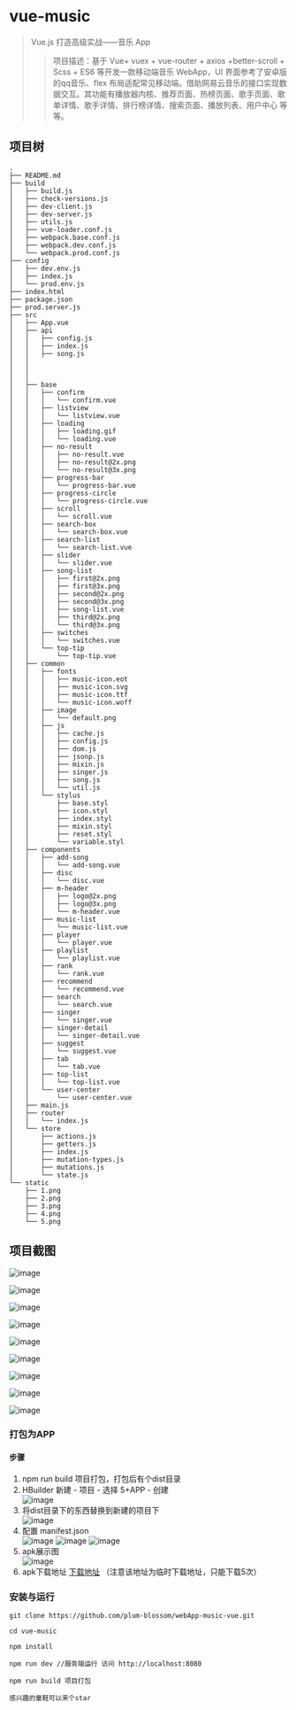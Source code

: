 # vue-music

> Vue.js 打造高级实战——音乐 App
>> 项目描述：基于 Vue+ vuex + vue-router + axios +better-scroll + Scss + ES6 等开发一款移动端音乐 WebApp，UI 界面参考了安卓版的qq音乐、flex 布局适配常见移动端。借助网易云音乐的接口实现数据交互。其功能有播放器内核、推荐页面、热榜页面、歌手页面、歌单详情、歌手详情、排行榜详情、搜索页面、播放列表、用户中心 等等。

## 项目树
```
.
├── README.md
├── build
│   ├── build.js
│   ├── check-versions.js
│   ├── dev-client.js
│   ├── dev-server.js
│   ├── utils.js
│   ├── vue-loader.conf.js
│   ├── webpack.base.conf.js
│   ├── webpack.dev.conf.js
│   └── webpack.prod.conf.js
├── config
│   ├── dev.env.js
│   ├── index.js
│   └── prod.env.js
├── index.html
├── package.json
├── prod.server.js
├── src
│   ├── App.vue
│   ├── api
│   │   ├── config.js
│   │   ├── index.js
│   │   ├── song.js
│   │   
│   │   
│   │   
│   ├── base
│   │   ├── confirm
│   │   │   └── confirm.vue
│   │   ├── listview
│   │   │   └── listview.vue
│   │   ├── loading
│   │   │   ├── loading.gif
│   │   │   └── loading.vue
│   │   ├── no-result
│   │   │   ├── no-result.vue
│   │   │   ├── no-result@2x.png
│   │   │   └── no-result@3x.png
│   │   ├── progress-bar
│   │   │   └── progress-bar.vue
│   │   ├── progress-circle
│   │   │   └── progress-circle.vue
│   │   ├── scroll
│   │   │   └── scroll.vue
│   │   ├── search-box
│   │   │   └── search-box.vue
│   │   ├── search-list
│   │   │   └── search-list.vue
│   │   ├── slider
│   │   │   └── slider.vue
│   │   ├── song-list
│   │   │   ├── first@2x.png
│   │   │   ├── first@3x.png
│   │   │   ├── second@2x.png
│   │   │   ├── second@3x.png
│   │   │   ├── song-list.vue
│   │   │   ├── third@2x.png
│   │   │   └── third@3x.png
│   │   ├── switches
│   │   │   └── switches.vue
│   │   └── top-tip
│   │       └── top-tip.vue
│   ├── common
│   │   ├── fonts
│   │   │   ├── music-icon.eot
│   │   │   ├── music-icon.svg
│   │   │   ├── music-icon.ttf
│   │   │   └── music-icon.woff
│   │   ├── image
│   │   │   └── default.png
│   │   ├── js
│   │   │   ├── cache.js
│   │   │   ├── config.js
│   │   │   ├── dom.js
│   │   │   ├── jsonp.js
│   │   │   ├── mixin.js
│   │   │   ├── singer.js
│   │   │   ├── song.js
│   │   │   └── util.js
│   │   └── stylus
│   │       ├── base.styl
│   │       ├── icon.styl
│   │       ├── index.styl
│   │       ├── mixin.styl
│   │       ├── reset.styl
│   │       └── variable.styl
│   ├── components
│   │   ├── add-song
│   │   │   └── add-song.vue
│   │   ├── disc
│   │   │   └── disc.vue
│   │   ├── m-header
│   │   │   ├── logo@2x.png
│   │   │   ├── logo@3x.png
│   │   │   └── m-header.vue
│   │   ├── music-list
│   │   │   └── music-list.vue
│   │   ├── player
│   │   │   └── player.vue
│   │   ├── playlist
│   │   │   └── playlist.vue
│   │   ├── rank
│   │   │   └── rank.vue
│   │   ├── recommend
│   │   │   └── recommend.vue
│   │   ├── search
│   │   │   └── search.vue
│   │   ├── singer
│   │   │   └── singer.vue
│   │   ├── singer-detail
│   │   │   └── singer-detail.vue
│   │   ├── suggest
│   │   │   └── suggest.vue
│   │   ├── tab
│   │   │   └── tab.vue
│   │   ├── top-list
│   │   │   └── top-list.vue
│   │   └── user-center
│   │       └── user-center.vue
│   ├── main.js
│   ├── router
│   │   └── index.js
│   └── store
│       ├── actions.js
│       ├── getters.js
│       ├── index.js
│       ├── mutation-types.js
│       ├── mutations.js
│       └── state.js
└── static
    ├── 1.png
    ├── 2.png
    ├── 3.png
    ├── 4.png
    └── 5.png

```

## 项目截图

![image](https://github.com/plum-blossom/webApp-music-vue/blob/master/static/1.png)

![image](https://github.com/plum-blossom/webApp-music-vue/blob/master/static/2.png)

![image](https://github.com/plum-blossom/webApp-music-vue/blob/master/static/3.png)

![image](https://github.com/plum-blossom/webApp-music-vue/blob/master/static/4.png)

![image](https://github.com/plum-blossom/webApp-music-vue/blob/master/static/5.png)

![image](https://github.com/plum-blossom/webApp-music-vue/blob/master/static/6.png)

![image](https://github.com/plum-blossom/webApp-music-vue/blob/master/static/7.png)

![image](https://github.com/plum-blossom/webApp-music-vue/blob/master/static/8.png)

![image](https://github.com/plum-blossom/webApp-music-vue/blob/master/static/9.png)



### 打包为APP
#### 步骤
 1. npm run build 项目打包，打包后有个dist目录  
 2. HBuilder 新建 - 项目 - 选择 5+APP - 创建  
 ![image](https://github.com/plum-blossom/webApp-music-vue/blob/master/static/music1.png)
 3. 将dist目录下的东西替换到新建的项目下  
 ![image](https://github.com/plum-blossom/webApp-music-vue/blob/master/static/music2.png)
 4. 配置 manifest.json  
 ![image](https://github.com/plum-blossom/webApp-music-vue/blob/master/static/music3.png)
 ![image](https://github.com/plum-blossom/webApp-music-vue/blob/master/static/music4.png)
 ![image](https://github.com/plum-blossom/webApp-music-vue/blob/master/static/music5.png)
 5. apk展示图  
 ![image](https://github.com/plum-blossom/webApp-music-vue/blob/master/static/music6.png)
 6. apk下载地址
 [下载地址](https://service.dcloud.net.cn/build/download/acbb4f40-55dd-11e9-b5d7-d1166c3b9c24) （注意该地址为临时下载地址，只能下载5次）

### 安装与运行

```
git clone https://github.com/plum-blossom/webApp-music-vue.git

cd vue-music

npm install

npm run dev //服务端运行 访问 http://localhost:8080

npm run build 项目打包

感兴趣的童鞋可以来个star

